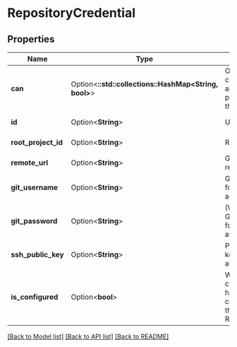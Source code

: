 # RepositoryCredential

## Properties

Name | Type | Description | Notes
------------ | ------------- | ------------- | -------------
**can** | Option<**::std::collections::HashMap<String, bool>**> | Operations the current user is able to perform on this object | [optional][readonly]
**id** | Option<**String**> | Unique Id | [optional][readonly]
**root_project_id** | Option<**String**> | Root project Id | [optional][readonly]
**remote_url** | Option<**String**> | Git remote repository url | [optional][readonly]
**git_username** | Option<**String**> | Git username for HTTPS authentication. | [optional]
**git_password** | Option<**String**> | (Write-Only) Git password for HTTPS authentication. | [optional]
**ssh_public_key** | Option<**String**> | Public deploy key for SSH authentication. | [optional]
**is_configured** | Option<**bool**> | Whether the credentials have been configured for the Git Repository. | [optional][readonly]

[[Back to Model list]](../README.md#documentation-for-models) [[Back to API list]](../README.md#documentation-for-api-endpoints) [[Back to README]](../README.md)


